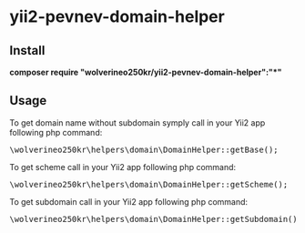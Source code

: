 # yii2-pevnev-domain-helper
<p>
<h2>Install</h2>
<b>composer require "wolverineo250kr/yii2-pevnev-domain-helper":"*"</b>
<h2>Usage</h2>
To get domain name without subdomain symply call in your Yii2 app following php command:
<pre>
\wolverineo250kr\helpers\domain\DomainHelper::getBase();
</pre>
<p>
To get scheme call in your Yii2 app following php command:
<pre>
\wolverineo250kr\helpers\domain\DomainHelper::getScheme();
</pre>
To get subdomain call in your Yii2 app following php command:
<pre>
\wolverineo250kr\helpers\domain\DomainHelper::getSubdomain();
</pre>
